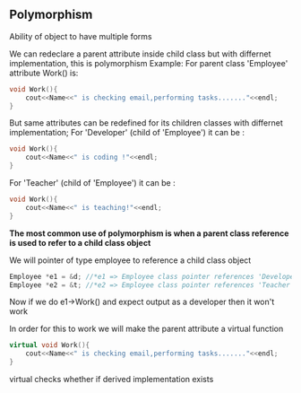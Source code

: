 ## Polymorphism

Ability of object to have multiple forms

We can redeclare a parent attribute inside child class but with differnet implementation, this is polymorphism
Example:
For parent class 'Employee' attribute Work() is:
```cpp
void Work(){
    cout<<Name<<" is checking email,performing tasks......."<<endl;
}
```
But same attributes can be redefined for its children classes with differnet implementation;
For 'Developer' (child of 'Employee') it can be :
```cpp
void Work(){
    cout<<Name<<" is coding !"<<endl;
}
```
For 'Teacher' (child of 'Employee') it can be :
```cpp
void Work(){
    cout<<Name<<" is teaching!"<<endl;
}
```

<b> The most common use of polymorphism is when a parent class reference is used to refer to a child class object </b>

We will pointer of type employee to reference a child class object
```cpp
Employee *e1 = &d; //*e1 => Employee class pointer references 'Developer' Object
Employee *e2 = &t; //*e2 => Employee class pointer references 'Teacher' Object
```
Now if we do e1->Work() and expect output as a developer then it won't work

In order for this to work we will make the parent attribute a virtual function

```cpp
virtual void Work(){
    cout<<Name<<" is checking email,performing tasks......."<<endl;
}
```

virtual checks whether if derived implementation exists
